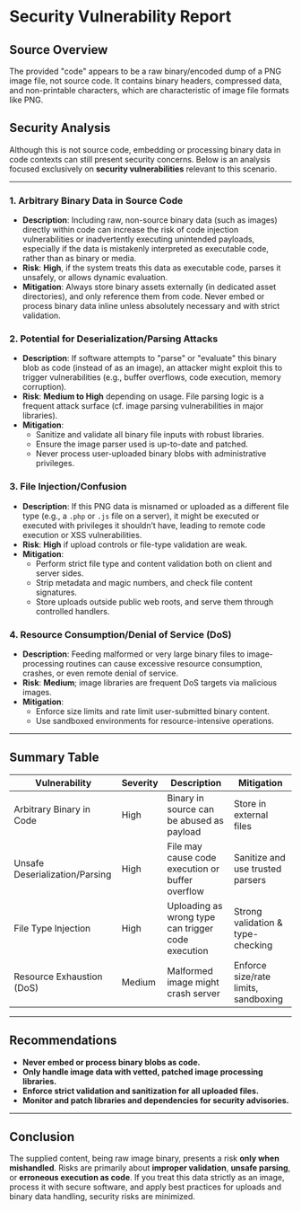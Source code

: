 # Security Vulnerability Report

## Source Overview

The provided "code" appears to be a raw binary/encoded dump of a PNG image file, not source code. It contains binary headers, compressed data, and non-printable characters, which are characteristic of image file formats like PNG.

## Security Analysis

Although this is not source code, embedding or processing binary data in code contexts can still present security concerns. Below is an analysis focused exclusively on **security vulnerabilities** relevant to this scenario.

---

### 1. **Arbitrary Binary Data in Source Code**

- **Description**: Including raw, non-source binary data (such as images) directly within code can increase the risk of code injection vulnerabilities or inadvertently executing unintended payloads, especially if the data is mistakenly interpreted as executable code, rather than as binary or media.
- **Risk**: **High**, if the system treats this data as executable code, parses it unsafely, or allows dynamic evaluation.
- **Mitigation**: Always store binary assets externally (in dedicated asset directories), and only reference them from code. Never embed or process binary data inline unless absolutely necessary and with strict validation.

### 2. **Potential for Deserialization/Parsing Attacks**

- **Description**: If software attempts to "parse" or "evaluate" this binary blob as code (instead of as an image), an attacker might exploit this to trigger vulnerabilities (e.g., buffer overflows, code execution, memory corruption).
- **Risk**: **Medium to High** depending on usage. File parsing logic is a frequent attack surface (cf. image parsing vulnerabilities in major libraries).
- **Mitigation**: 
  - Sanitize and validate all binary file inputs with robust libraries. 
  - Ensure the image parser used is up-to-date and patched.
  - Never process user-uploaded binary blobs with administrative privileges.

### 3. **File Injection/Confusion**

- **Description**: If this PNG data is misnamed or uploaded as a different file type (e.g., a `.php` or `.js` file on a server), it might be executed or executed with privileges it shouldn’t have, leading to remote code execution or XSS vulnerabilities.
- **Risk**: **High** if upload controls or file-type validation are weak.
- **Mitigation**: 
  - Perform strict file type and content validation both on client and server sides.
  - Strip metadata and magic numbers, and check file content signatures.
  - Store uploads outside public web roots, and serve them through controlled handlers.

### 4. **Resource Consumption/Denial of Service (DoS)**

- **Description**: Feeding malformed or very large binary files to image-processing routines can cause excessive resource consumption, crashes, or even remote denial of service.
- **Risk**: **Medium**; image libraries are frequent DoS targets via malicious images.
- **Mitigation**: 
  - Enforce size limits and rate limit user-submitted binary content.
  - Use sandboxed environments for resource-intensive operations.

---

## Summary Table

| Vulnerability                    | Severity | Description                                          | Mitigation                            |
|-----------------------------------|----------|------------------------------------------------------|---------------------------------------|
| Arbitrary Binary in Code          | High     | Binary in source can be abused as payload             | Store in external files               |
| Unsafe Deserialization/Parsing    | High     | File may cause code execution or buffer overflow      | Sanitize and use trusted parsers      |
| File Type Injection               | High     | Uploading as wrong type can trigger code execution    | Strong validation & type-checking     |
| Resource Exhaustion (DoS)         | Medium   | Malformed image might crash server                    | Enforce size/rate limits, sandboxing  |

---

## Recommendations

- **Never embed or process binary blobs as code.**
- **Only handle image data with vetted, patched image processing libraries.**
- **Enforce strict validation and sanitization for all uploaded files.**
- **Monitor and patch libraries and dependencies for security advisories.**

---

## Conclusion

The supplied content, being raw image binary, presents a risk **only when mishandled**. Risks are primarily about **improper validation**, **unsafe parsing**, or **erroneous execution as code**. If you treat this data strictly as an image, process it with secure software, and apply best practices for uploads and binary data handling, security risks are minimized.